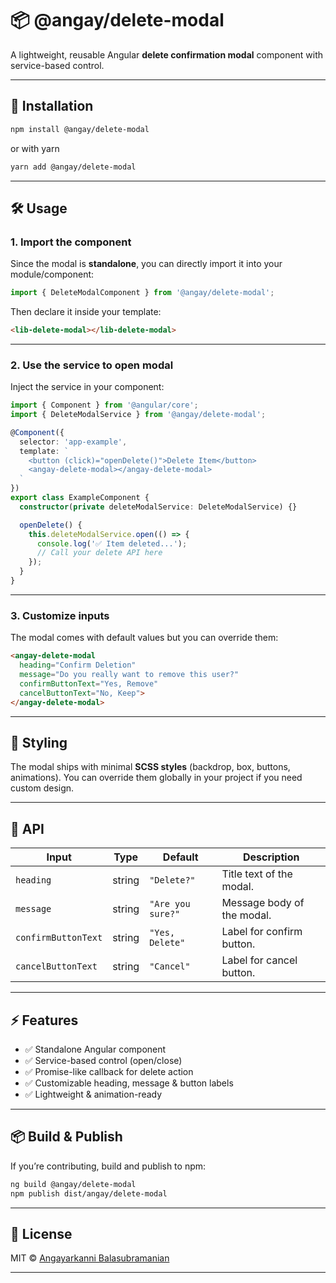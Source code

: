 
# 📦 @angay/delete-modal

A lightweight, reusable Angular **delete confirmation modal** component with service-based control.

---

## 🚀 Installation

```bash
npm install @angay/delete-modal
```

or with yarn

```bash
yarn add @angay/delete-modal
```

---

## 🛠️ Usage

### 1. Import the component

Since the modal is **standalone**, you can directly import it into your module/component:

```ts
import { DeleteModalComponent } from '@angay/delete-modal';
```

Then declare it inside your template:

```html
<lib-delete-modal></lib-delete-modal>
```

---

### 2. Use the service to open modal

Inject the service in your component:

```ts
import { Component } from '@angular/core';
import { DeleteModalService } from '@angay/delete-modal';

@Component({
  selector: 'app-example',
  template: `
    <button (click)="openDelete()">Delete Item</button>
    <angay-delete-modal></angay-delete-modal>
  `
})
export class ExampleComponent {
  constructor(private deleteModalService: DeleteModalService) {}

  openDelete() {
    this.deleteModalService.open(() => {
      console.log('✅ Item deleted...');
      // Call your delete API here
    });
  }
}
```

---

### 3. Customize inputs

The modal comes with default values but you can override them:

```html
<angay-delete-modal
  heading="Confirm Deletion"
  message="Do you really want to remove this user?"
  confirmButtonText="Yes, Remove"
  cancelButtonText="No, Keep">
</angay-delete-modal>
```

---

## 🎨 Styling

The modal ships with minimal **SCSS styles** (backdrop, box, buttons, animations).
You can override them globally in your project if you need custom design.

---

## 📄 API

| Input               | Type   | Default           | Description                |
| ------------------- | ------ | ----------------- | -------------------------- |
| `heading`           | string | `"Delete?"`       | Title text of the modal.   |
| `message`           | string | `"Are you sure?"` | Message body of the modal. |
| `confirmButtonText` | string | `"Yes, Delete"`   | Label for confirm button.  |
| `cancelButtonText`  | string | `"Cancel"`        | Label for cancel button.   |

---

## ⚡ Features

* ✅ Standalone Angular component
* ✅ Service-based control (open/close)
* ✅ Promise-like callback for delete action
* ✅ Customizable heading, message & button labels
* ✅ Lightweight & animation-ready

---

## 📦 Build & Publish

If you’re contributing, build and publish to npm:

```bash
ng build @angay/delete-modal
npm publish dist/angay/delete-modal
```

---

## 📝 License

MIT © [Angayarkanni Balasubramanian](https://github.com/angay)

---
